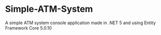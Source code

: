 # Simple-ATM-System
A simple ATM system console application made in .NET 5 and using Entity Framework Core 5.0.10
